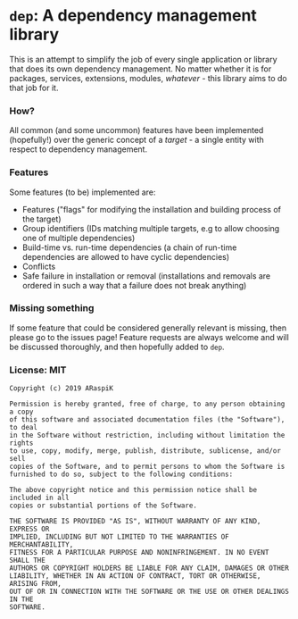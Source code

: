 # `dep`: A dependency management library

This is an attempt to simplify the job of every single application or library
that does its own dependency management. No matter whether it is for packages,
services, extensions, modules, _whatever_ - this library aims to do that job for
it.

### How?
All common (and some uncommon) features have been implemented (hopefully!) over
the generic concept of a _target_ - a single entity with respect to dependency
management.

### Features
Some features (to be) implemented are:
* Features ("flags" for modifying the installation and building process of the
  target)
* Group identifiers (IDs matching multiple targets, e.g to allow choosing one of
  multiple dependencies)
* Build-time vs. run-time dependencies (a chain of run-time dependencies are
  allowed to have cyclic dependencies)
* Conflicts
* Safe failure in installation or removal (installations and removals are
  ordered in such a way that a failure does not break anything)

### Missing something
If some feature that could be considered generally relevant is missing, then
please go to the issues page! Feature requests are always welcome and will be
discussed thoroughly, and then hopefully added to `dep`.

### License: MIT
```
Copyright (c) 2019 ARaspiK

Permission is hereby granted, free of charge, to any person obtaining a copy
of this software and associated documentation files (the "Software"), to deal
in the Software without restriction, including without limitation the rights
to use, copy, modify, merge, publish, distribute, sublicense, and/or sell
copies of the Software, and to permit persons to whom the Software is
furnished to do so, subject to the following conditions:

The above copyright notice and this permission notice shall be included in all
copies or substantial portions of the Software.

THE SOFTWARE IS PROVIDED "AS IS", WITHOUT WARRANTY OF ANY KIND, EXPRESS OR
IMPLIED, INCLUDING BUT NOT LIMITED TO THE WARRANTIES OF MERCHANTABILITY,
FITNESS FOR A PARTICULAR PURPOSE AND NONINFRINGEMENT. IN NO EVENT SHALL THE
AUTHORS OR COPYRIGHT HOLDERS BE LIABLE FOR ANY CLAIM, DAMAGES OR OTHER
LIABILITY, WHETHER IN AN ACTION OF CONTRACT, TORT OR OTHERWISE, ARISING FROM,
OUT OF OR IN CONNECTION WITH THE SOFTWARE OR THE USE OR OTHER DEALINGS IN THE
SOFTWARE.
```
